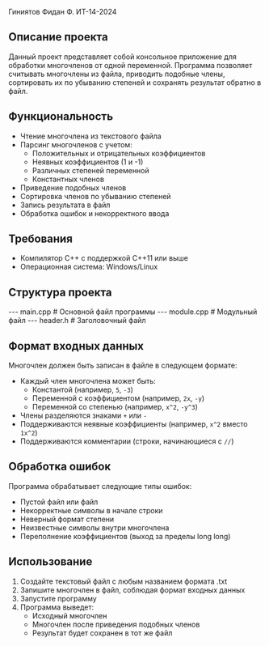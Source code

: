 Гиниятов Фидан Ф. ИТ-14-2024


## Описание проекта
Данный проект представляет собой консольное приложение для обработки многочленов от одной переменной. Программа позволяет считывать многочлены из файла,
приводить подобные члены, сортировать их по убыванию степеней и сохранять результат обратно в файл.


## Функциональность
- Чтение многочлена из текстового файла
- Парсинг многочленов с учетом:
  - Положительных и отрицательных коэффициентов
  - Неявных коэффициентов (1 и -1)
  - Различных степеней переменной
  - Константных членов
- Приведение подобных членов
- Сортировка членов по убыванию степеней
- Запись результата в файл
- Обработка ошибок и некорректного ввода


## Требования
- Компилятор C++ с поддержкой C++11 или выше
- Операционная система: Windows/Linux


## Структура проекта
--- main.cpp              # Основной файл программы
--- module.cpp            # Модульный файл
--- header.h              # Заголовочный файл


## Формат входных данных
Многочлен должен быть записан в файле в следующем формате:
- Каждый член многочлена может быть:
  - Константой (например, `5`, `-3`)
  - Переменной с коэффициентом (например, `2x`, `-y`)
  - Переменной со степенью (например, `x^2`, `-y^3`)
- Члены разделяются знаками `+` или `-`
- Поддерживаются неявные коэффициенты (например, `x^2` вместо `1x^2`)
- Поддерживаются комментарии (строки, начинающиеся с `//`)


## Обработка ошибок
Программа обрабатывает следующие типы ошибок:
- Пустой файл или файл
- Некорректные символы в начале строки
- Неверный формат степени
- Неизвестные символы внутри многочлена
- Переполнение коэффициентов (выход за пределы long long)


## Использование
1. Создайте текстовый файл с любым названием формата .txt
2. Запишите многочлен в файл, соблюдая формат входных данных
3. Запустите программу
4. Программа выведет:
   - Исходный многочлен
   - Многочлен после приведения подобных членов
   - Результат будет сохранен в тот же файл
